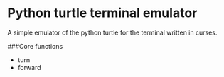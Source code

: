 # Python turtle terminal emulator

A simple emulator of the python turtle for the terminal written in curses.

###Core functions
* turn
* forward